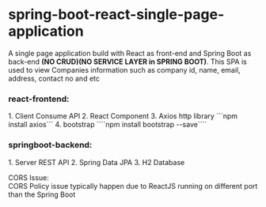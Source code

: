 # spring-boot-react-single-page-application
A single page application build with React as front-end and Spring Boot as back-end <b>(NO CRUD)(NO SERVICE LAYER in SPRING BOOT)</b>.
This SPA is used to view Companies information such as company id, name, email, address, contact no and etc 

<h3>react-frontend:</h3>
1. Client Consume API
2. React Component
3. Axios http library ```npm install axios```
4. bootstrap ````npm install bootstrap --save````

<h3>springboot-backend:</h3>
1. Server REST API
2. Spring Data JPA
3. H2 Database

CORS Issue: <br>
CORS Policy issue typically happen due to ReactJS running on different port than the Spring Boot